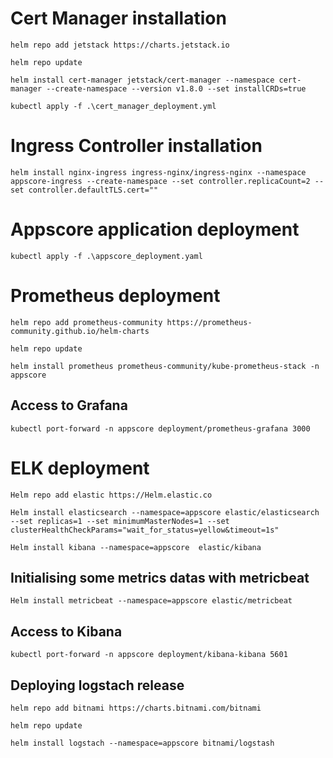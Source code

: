 # Cert Manager installation

`helm repo add jetstack https://charts.jetstack.io`

`helm repo update`

`helm install cert-manager jetstack/cert-manager --namespace cert-manager --create-namespace --version v1.8.0 --set installCRDs=true`

`kubectl apply -f .\cert_manager_deployment.yml`

# Ingress Controller installation

`helm install nginx-ingress ingress-nginx/ingress-nginx --namespace appscore-ingress --create-namespace --set controller.replicaCount=2 --set controller.defaultTLS.cert=""`

# Appscore application deployment

`kubectl apply -f .\appscore_deployment.yaml`

# Prometheus deployment

`helm repo add prometheus-community https://prometheus-community.github.io/helm-charts`

`helm repo update`

`helm install prometheus prometheus-community/kube-prometheus-stack -n appscore`

## Access to Grafana

`kubectl port-forward -n appscore deployment/prometheus-grafana 3000`
# ELK deployment

`Helm repo add elastic https://Helm.elastic.co`

`Helm install elasticsearch --namespace=appscore elastic/elasticsearch --set replicas=1 --set minimumMasterNodes=1 --set clusterHealthCheckParams="wait_for_status=yellow&timeout=1s"`

`Helm install kibana --namespace=appscore  elastic/kibana`
## Initialising some metrics datas with metricbeat

`Helm install metricbeat --namespace=appscore elastic/metricbeat`

## Access to Kibana

`kubectl port-forward -n appscore deployment/kibana-kibana 5601`

## Deploying logstach release

`helm repo add bitnami https://charts.bitnami.com/bitnami`

`helm repo update`

`helm install logstach --namespace=appscore bitnami/logstash`